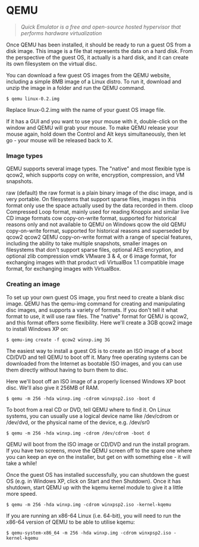 # QEMU
> _Quick Emulator is a free and open-source hosted hypervisor that performs hardware virtualization_

Once QEMU has been installed, it should be ready to run a guest OS from a disk image. This image is a file that represents the data on a hard disk. From the perspective of the guest OS, it actually is a hard disk, and it can create its own filesystem on the virtual disc.

You can download a few guest OS images from the QEMU website, including a simple 8MB image of a Linux distro. To run it, download and unzip the image in a folder and run the QEMU command.

	$ qemu linux-0.2.img

Replace linux-0.2.img with the name of your guest OS image file.

If it has a GUI and you want to use your mouse with it, double-click on the window and QEMU will grab your mouse. To make QEMU release your mouse again, hold down the Control and Alt keys simultaneously, then let go - your mouse will be released back to X.

### Image types

QEMU supports several image types. The "native" and most flexible type is qcow2, which supports copy on write, encryption, compression, and VM snapshots.

raw 
	(default) the raw format is a plain binary image of the disc image, and is very portable. On filesystems that support sparse files, images in this format only use the space actually used by the data recorded in them.
cloop 
	Compressed Loop format, mainly used for reading Knoppix and similar live CD image formats
cow 
	copy-on-write format, supported for historical reasons only and not available to QEMU on Windows
qcow 
	the old QEMU copy-on-write format, supported for historical reasons and superseded 	by qcow2
qcow2 
	QEMU copy-on-write format with a range of special features, including the ability to take multiple snapshots, smaller images on filesystems that don't support sparse files, optional AES encryption, and optional zlib compression
vmdk 
	VMware 3 & 4, or 6 image format, for exchanging images with that product
vdi 
	VirtualBox 1.1 compatible image format, for exchanging images with VirtualBox.

### Creating an image

To set up your own guest OS image, you first need to create a blank disc image. QEMU has the qemu-img command for creating and manipulating disc images, and supports a variety of formats. If you don't tell it what format to use, it will use raw files. The "native" format for QEMU is qcow2, and this format offers some flexibility. Here we'll create a 3GB qcow2 image to install Windows XP on:

	$ qemu-img create -f qcow2 winxp.img 3G

The easiest way to install a guest OS is to create an ISO image of a boot CD/DVD and tell QEMU to boot off it. Many free operating systems can be downloaded from the Internet as bootable ISO images, and you can use them directly without having to burn them to disc.

Here we'll boot off an ISO image of a properly licensed Windows XP boot disc. We'll also give it 256MB of RAM.

	$ qemu -m 256 -hda winxp.img -cdrom winxpsp2.iso -boot d

To boot from a real CD or DVD, tell QEMU where to find it. On Linux systems, you can usually use a logical device name like /dev/cdrom or /dev/dvd, or the physical name of the device, e.g. /dev/sr0

	$ qemu -m 256 -hda winxp.img -cdrom /dev/cdrom -boot d

QEMU will boot from the ISO image or CD/DVD and run the install program. If you have two screens, move the QEMU screen off to the spare one where you can keep an eye on the installer, but get on with something else - it will take a while!

Once the guest OS has installed successfully, you can shutdown the guest OS (e.g. in Windows XP, click on Start and then Shutdown). Once it has shutdown, start QEMU up with the kqemu kernel module to give it a little more speed.

	$ qemu -m 256 -hda winxp.img -cdrom winxpsp2.iso -kernel-kqemu

If you are running an x86-64 Linux (i.e. 64-bit), you will need to run the x86-64 version of QEMU to be able to utilise kqemu:

	$ qemu-system-x86_64 -m 256 -hda winxp.img -cdrom winxpsp2.iso -kernel-kqemu

